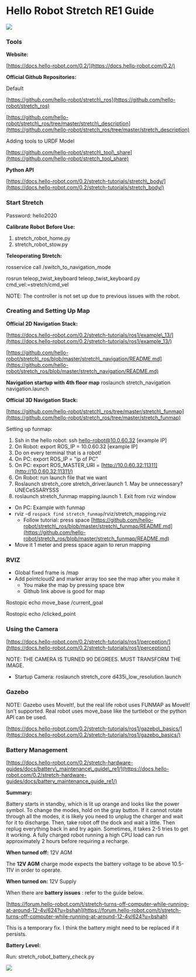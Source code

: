 # Hello Robot Stretch RE1 Guide

![](RackMultipart20230713-1-s17mt6_html_eb2b339f2f4225f4.png)

###


### Tools

**Website:**

[https://docs.hello-robot.com/0.2/](https://docs.hello-robot.com/0.2/)

**Official Github Repositories:**

Default

[https://github.com/hello-robot/stretch\_ros](https://github.com/hello-robot/stretch_ros)

[https://github.com/hello-robot/stretch\_ros/tree/master/stretch\_description](https://github.com/hello-robot/stretch_ros/tree/master/stretch_description)

Adding tools to URDF Model

[https://github.com/hello-robot/stretch\_tool\_share](https://github.com/hello-robot/stretch_tool_share)

**Python API**

[https://docs.hello-robot.com/0.2/stretch-tutorials/stretch\_body/](https://docs.hello-robot.com/0.2/stretch-tutorials/stretch_body/)

### Start Stretch

Password: hello2020

**Calibrate Robot Before Use:**

1. stretch\_robot\_home.py
2. stretch\_robot\_stow.py

**Teleoperating Stretch:**

rosservice call /switch\_to\_navigation\_mode

rosrun teleop\_twist\_keyboard teleop\_twist\_keyboard.py cmd\_vel:=stretch/cmd\_vel

NOTE: The controller is not set up due to previous issues with the robot.

### Creating and Setting Up Map

**Official 2D Navigation Stack:**

[https://docs.hello-robot.com/0.2/stretch-tutorials/ros1/example\_13/](https://docs.hello-robot.com/0.2/stretch-tutorials/ros1/example_13/)

[https://github.com/hello-robot/stretch\_ros/blob/master/stretch\_navigation/README.md](https://github.com/hello-robot/stretch_ros/blob/master/stretch_navigation/README.md)

**Navigation startup with 4th floor map**
roslaunch stretch_navigation navigation.launch

**Official 3D Navigation Stack:**

[https://github.com/hello-robot/stretch\_ros/tree/master/stretch\_funmap](https://github.com/hello-robot/stretch_ros/tree/master/stretch_funmap)

Setting up funmap:

1. Ssh in the hello robot: ssh hello-robot@10.0.60.32 [example IP]
2. On Robot: export ROS\_IP = 10.0.60.32 [example IP]
  1. Do on every terminal that is a robot!
3. On PC: export ROS\_IP = "ip of PC"
4. On PC: export ROS\_MASTER\_URI = [http://10.0.60.32:11311](http://10.0.60.32:11311/)
5. On Robot: run launch file that we want
  1. Roslaunch stretch\_core stretch\_driver.launch
    1. May be unnecessary? UNECeSSARYSSS
  2. roslaunch stretch\_funmap mapping.launch
    1. Exit from rviz window

- On PC: Example with funmap
- rviz -d `rospack find stretch_funmap`/rviz/stretch\_mapping.rviz
  - Follow tutorial: press space [https://github.com/hello-robot/stretch\_ros/blob/master/stretch\_funmap/README.md](https://github.com/hello-robot/stretch_ros/blob/master/stretch_funmap/README.md)
- Move it 1 meter and press space again to rerun mapping

### RVIZ

- Global fixed frame is /map
- Add pointcloud2 and marker array too see the map after you make it
  - You make the map by pressing space btw
  - Github link above is good for map

Rostopic echo move\_base /current\_goal

Rostopic echo /clicked\_point

### Using the Camera

[https://docs.hello-robot.com/0.2/stretch-tutorials/ros1/perception/](https://docs.hello-robot.com/0.2/stretch-tutorials/ros1/perception/)

NOTE: THE CAMERA IS TURNED 90 DEGREES. MUST TRANSFORM THE IMAGE.

- Startup Camera: roslaunch stretch\_core d435i\_low\_resolution.launch

### Gazebo

NOTE: Gazebo uses MoveIt!, but the real life robot uses FUNMAP as MoveIt! Isn't supported. Real robot uses move\_base like the turtlebot or the python API can be used.

[https://docs.hello-robot.com/0.2/stretch-tutorials/ros1/gazebo\_basics/](https://docs.hello-robot.com/0.2/stretch-tutorials/ros1/gazebo_basics/)

### Battery Management

[https://docs.hello-robot.com/0.2/stretch-hardware-guides/docs/battery\_maintenance\_guide\_re1/](https://docs.hello-robot.com/0.2/stretch-hardware-guides/docs/battery_maintenance_guide_re1/)

**Summary:**

Battery starts in standby, which is lit up orange and looks like the power symbol. To change the modes, hold on the gray button. If it cannot rotate through all the modes, it is likely you need to unplug the charger and wait for it to discharge. Then, take robot off the dock and wait a little. Then replug everything back in and try again. Sometimes, it takes 2-5 tries to get it working. A fully charged robot running a high CPU load can run approximately 2 hours before requiring a recharge.

**When turned off:** 12V AGM

The **12V AGM** charge mode expects the battery voltage to be above 10.5-11V in order to operate.

**When turned on:** 12V Supply

When there are **battery issues** : refer to the guide below.

[https://forum.hello-robot.com/t/stretch-turns-off-computer-while-running-at-around-12-4v/624?u=bshah](https://forum.hello-robot.com/t/stretch-turns-off-computer-while-running-at-around-12-4v/624?u=bshah)

This is a temporary fix. I think the battery might need to be replaced if it persists.

**Battery Level:**

Run: stretch\_robot\_battery\_check.py

![](RackMultipart20230713-1-s17mt6_html_d966a0d780618ab7.png)
